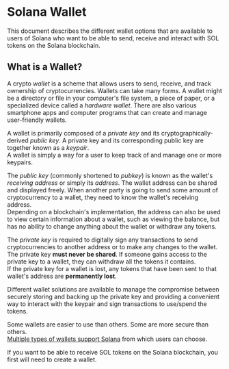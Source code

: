 # Solana Wallet
This document describes the different wallet options that are available to users
of Solana who want to be able to send, receive and interact with 
SOL tokens on the Solana blockchain.

## What is a Wallet?
A crypto *wallet* is a scheme that allows users to send, receive, 
and track ownership of cryptocurrencies.  Wallets can take many forms. 
A wallet might be a directory or file in your computer's file system, 
a piece of paper, or a specialized device called a *hardware wallet*.
There are also various smartphone apps and computer programs 
that can create and manage user-friendly wallets.

A wallet is primarily composed of a *private key* and its 
cryptographically-derived *public key*.  A private key and its corresponding 
public key are together known as a *keypair*.  
A wallet is simply a way for a user to keep track of and manage 
one or more keypairs.

The *public key* (commonly shortened to *pubkey*) is known as the wallet's 
*receiving address* or simply its *address*.  The wallet address can be shared 
and displayed freely.  When another party is going to send some amount of 
cryptocurrency to a wallet, they need to know the wallet's receiving address.  
Depending on a blockchain's implementation, the address can also be used to view
certain information about a wallet, such as viewing the balance, 
but has no ability to change anything about the wallet or withdraw any tokens.

The *private key* is required to digitally sign any transactions to send 
cryptocurrencies to another address or to make any changes to the wallet. 
The private key **must never be shared**.  If someone gains access to the 
private key to a wallet, they can withdraw all the tokens it contains.  
If the private key for a wallet is lost, any tokens that have been sent 
to that wallet's address are **permanently lost**.

Different wallet solutions are available to manage the compromise between 
securely storing and backing up the private key and providing a convenient way
to interact with the keypair and sign transactions to use/spend the tokens.

Some wallets are easier to use than others.  Some are more secure than others.  
[Multiple types of wallets support Solana](supported-wallets.md) from which 
users can choose.

If you want to be able to receive SOL tokens on the Solana blockchain, 
you first will need to create a wallet.
